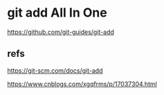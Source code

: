 # git add All In One


https://github.com/git-guides/git-add

## refs

https://git-scm.com/docs/git-add

https://www.cnblogs.com/xgqfrms/p/17037304.html

